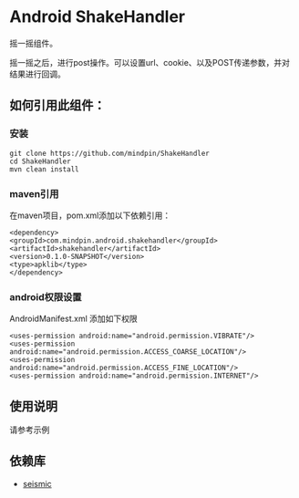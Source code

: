 Android ShakeHandler
============
摇一摇组件。

摇一摇之后，进行post操作。可以设置url、cookie、以及POST传递参数，并对结果进行回调。

## 如何引用此组件：
### 安装
```
git clone https://github.com/mindpin/ShakeHandler
cd ShakeHandler
mvn clean install
```

### maven引用
在maven项目，pom.xml添加以下依赖引用：

```
<dependency>
<groupId>com.mindpin.android.shakehandler</groupId>
<artifactId>shakehandler</artifactId>
<version>0.1.0-SNAPSHOT</version>
<type>apklib</type>
</dependency>
```

### android权限设置
AndroidManifest.xml 添加如下权限
```
<uses-permission android:name="android.permission.VIBRATE"/>
<uses-permission android:name="android.permission.ACCESS_COARSE_LOCATION"/>
<uses-permission android:name="android.permission.ACCESS_FINE_LOCATION"/>
<uses-permission android:name="android.permission.INTERNET"/>
```

## 使用说明
请参考示例

## 依赖库
* [seismic][1]

[1]: https://github.com/square/seismic
